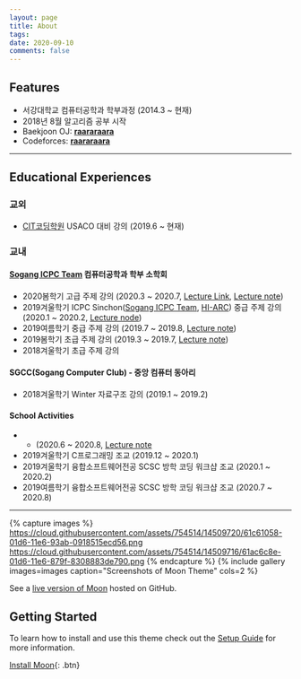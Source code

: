```yaml
---
layout: page
title: About
tags: 
date: 2020-09-10
comments: false
---
```


## Features
* 서강대학교 컴퓨터공학과 학부과정 (2014.3 ~ 현재)
* 2018년 8월 알고리즘 공부 시작
* Baekjoon OJ: <a href="http://www.acmicpc.net/user/raararaara"><b>raararaara</b></a>
* Codeforces: <a href="http://codeforces.com/profile/raararaara"><b>raararaara</b></a>

---

## Educational Experiences
### 교외
* <a href="http://citcoding.com/">CIT코딩학원</a> USACO 대비 강의 (2019.6 ~ 현재)

### 교내
#### <a href="https://acm.sogang.ac.kr/">Sogang ICPC Team</a> 컴퓨터공학과 학부 소학회
* 2020봄학기 고급 주제 강의 
(2020.3 ~ 2020.7, <a href="https://www.youtube.com/playlist?list=PLhhU7NXJ_2vmdcdQq8B0blDIROkAYvABq">Lecture Link</a>, <a href="https://drive.google.com/file/u/1/d/1WcwMRrM7erXQmYcSbKQh1geiOYb_1uvL/view?usp=sharing">Lecture note</a>)
* 2019겨울학기 ICPC Sinchon(<a href="https://acm.sogang.ac.kr/">Sogang ICPC Team</a>, <a href="https://hi-arc.github.io/">HI-ARC</a>) 중급 주제 강의 
(2020.1 ~ 2020.2, <a href="https://drive.google.com/file/d/1nv83qtJnMYUVkRFi-ZkGbD4ujKpCOiA7/view">Lecture node</a>)
* 2019여름학기 중급 주제 강의
(2019.7 ~ 2019.8, <a href="https://drive.google.com/file/u/1/d/1s76gaq5jPr2RguoOGtk2pTHVTVGmbuHv/view?usp=sharing">Lecture note</a>)
* 2019봄학기 초급 주제 강의
(2019.3 ~ 2019.7, <a href="https://drive.google.com/file/d/1IzkxdOkGci0Lrkfw6Yws6r_ymBGuUcRj/view">Lecture note</a>)
* 2018겨울학기 초급 주제 강의

#### SGCC(Sogang Computer Club) - 중앙 컴퓨터 동아리
* 2018겨울학기 Winter 자료구조 강의
(2019.1 ~ 2019.2)

#### School Activities
* - (2020.6 ~ 2020.8, <a href="https://drive.google.com/file/u/1/d/1jvenGzYwfcD-fK7QssTuKgkZfX-n7twb/view?usp=sharing">Lecture note</a>
* 2019겨울학기 C프로그래밍 조교 (2019.12 ~ 2020.1)
* 2019겨울학기 융합소프트웨어전공 SCSC 방학 코딩 워크샵 조교 (2020.1 ~ 2020.2)
* 2019여름학기 융합소프트웨어전공 SCSC 방학 코딩 워크샵 조교 (2020.7 ~ 2020.8)

---

{% capture images %}
    https://cloud.githubusercontent.com/assets/754514/14509720/61c61058-01d6-11e6-93ab-0918515ecd56.png
    https://cloud.githubusercontent.com/assets/754514/14509716/61ac6c8e-01d6-11e6-879f-8308883de790.png
{% endcapture %}
{% include gallery images=images caption="Screenshots of Moon Theme" cols=2 %}

See a [live version of Moon](http://taylantatli.github.io/Moon) hosted on GitHub.

## Getting Started

To learn how to install and use this theme check out the [Setup Guide](http://taylantatli.me/Moon/moon-theme/) for more information.
      
[Install Moon](https://github.com/TaylanTatli/Moon){: .btn}
